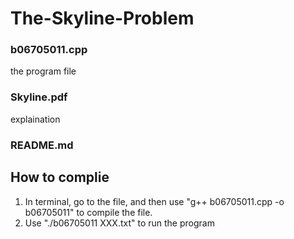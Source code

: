# The-Skyline-Problem

### b06705011.cpp
the program file

### Skyline.pdf
explaination

### README.md

## How to complie
 
1. In terminal, go to the file, and then use "g++ b06705011.cpp -o b06705011" to compile the file.  
2. Use "./b06705011 XXX.txt" to run the program
